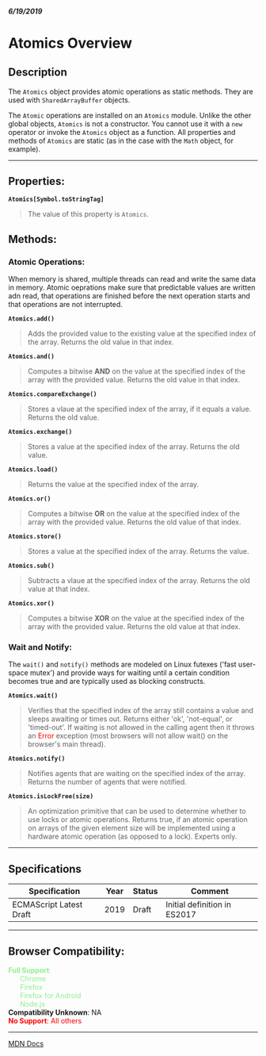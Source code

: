 ##### 6/19/2019
# Atomics Overview

## Description
The `Atomics` object provides atomic operations as static methods.  They are used with `SharedArrayBuffer` objects.

The `Atomic` operations are installed on an `Atomics` module.  Unlike the other global objects, `Atomics` is not a constructor.  You cannot use it with a `new` operator or invoke the `Atomics` object as a function.  All properties and methods of `Atomics` are static (as in the case with the `Math` object, for example).

---

## Properties:
**`Atomics[Symbol.toStringTag]`**
  > The value of this property is `Atomics`.

## Methods:
### Atomic Operations:
When memory is shared, multiple threads can read and write the same data in memory.  Atomic oeprations make sure that predictable values are written adn read, that operations are finished before the next operation starts and that operations are not interrupted. 

**`Atomics.add()`**  
  > Adds the provided value to the existing value at the specified index of the array.  Returns the old value in that index.

**`Atomics.and()`** 
  > Computes a bitwise **AND** on the value at the specified index of the array with the provided value.  Returns the old value in that index.

**`Atomics.compareExchange()`**  
  > Stores a vlaue at the specified index of the array, if it equals a value.  Returns the old value.

**`Atomics.exchange()`**  
  > Stores a value at the specified index of the array.  Returns the old value.

**`Atomics.load()`**  
  > Returns the value at the specified index of the array.

**`Atomics.or()`**  
  > Computes a bitwise **OR** on the value at the specified index of the array with the provided value.  Returns the old value of that index.

**`Atomics.store()`**  
  > Stores a value at the specified index of the array.  Returns the value.

**`Atomics.sub()`**  
  > Subtracts a vlaue at the specified index of the array.  Returns the old value at that index.

**`Atomics.xor()`**
  > Computes a bitwise **XOR** on the value at the specified index of the array with the provided value.  Returns the old value at that index.

### Wait and Notify:
The `wait()` and `notify()` methods are modeled on Linux futexes ('fast user-space mutex') and provide ways for waiting until a certain condition becomes true and are typically used as blocking constructs.

**`Atomics.wait()`** 
  > Verifies that the specified index of the array still contains a value and sleeps awaiting or times out. Returns either 'ok', 'not-equal', or 'timed-out'. If waiting is not allowed in the calling agent then it throws an <span style="color: red">Error</span> exception (most browsers will not allow wait() on the browser's main thread).

**`Atomics.notify()`**
  > Notifies agents that are waiting on the specified index of the array. Returns the number of agents that were notified.

**`Atomics.isLockFree(size)`**
  > An optimization primitive that can be used to determine whether to use locks or atomic operations. Returns true, if an atomic operation on arrays of the given element size will be implemented using a hardware atomic operation (as opposed to a lock). Experts only.

---

## Specifications
| Specification | Year | Status | Comment |
|---|---|---|---|
| ECMAScript Latest Draft | 2019 | Draft | Initial definition in ES2017 |

---

## Browser Compatibility:
<span style="color: lightgreen">**Full Support**:  
  &nbsp; &nbsp; &nbsp; Chrome  
  &nbsp; &nbsp; &nbsp; Firefox  
  &nbsp; &nbsp; &nbsp; Firefox for Android  
  &nbsp; &nbsp; &nbsp; Node.js  
</span>
**Compatibility Unknown**: NA  
<span style="color: red">**No Support**: All others</span>

---

[MDN Docs](https://developer.mozilla.org/en-US/docs/Web/JavaScript/Reference/Global_Objects/Atomics)